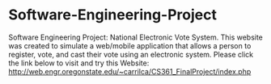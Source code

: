 # Software-Engineering-Project
Software Engineering Project: National Electronic Vote System.  This website was created to simulate a web/mobile application that allows a person to register, vote, and cast their vote using an electronic system. Please click the link below to visit and try this Website:  http://web.engr.oregonstate.edu/~carrilca/CS361_FinalProject/index.php
